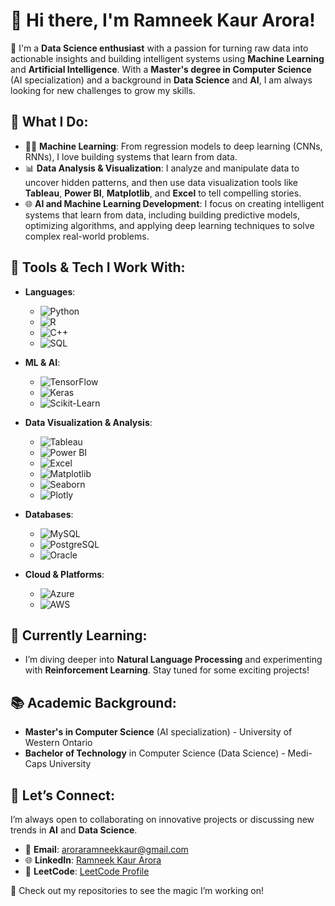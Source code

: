 # 👋 Hi there, I'm **Ramneek Kaur Arora**!

🚀 I'm a **Data Science enthusiast** with a passion for turning raw data into actionable insights and building intelligent systems using **Machine Learning** and **Artificial Intelligence**. With a **Master's degree in Computer Science** (AI specialization) and a background in **Data Science** and **AI**, I am always looking for new challenges to grow my skills.

## 🧠 What I Do:
- 🧑‍💻 **Machine Learning**: From regression models to deep learning (CNNs, RNNs), I love building systems that learn from data.
- 📊 **Data Analysis & Visualization**: I analyze and manipulate data to uncover hidden patterns, and then use data visualization tools like **Tableau**, **Power BI**, **Matplotlib**, and **Excel** to tell compelling stories.
- 🌐 **AI and Machine Learning Development**: I focus on creating intelligent systems that learn from data, including building predictive models, optimizing algorithms, and applying deep learning techniques to solve complex real-world problems.
## 🔧 Tools & Tech I Work With:

- **Languages**: 
  - ![Python](https://img.shields.io/badge/-Python-3776AB?style=flat&logo=python&logoColor=white)
  - ![R](https://img.shields.io/badge/-R-276DC3?style=flat&logo=r&logoColor=white)
  - ![C++](https://img.shields.io/badge/-C++-00599C?style=flat&logo=cplusplus&logoColor=white)
  - ![SQL](https://img.shields.io/badge/-SQL-00758F?style=flat&logo=postgresql&logoColor=white)

- **ML & AI**:
  - ![TensorFlow](https://img.shields.io/badge/-TensorFlow-FF6F00?style=flat&logo=tensorflow&logoColor=white)
  - ![Keras](https://img.shields.io/badge/-Keras-D00000?style=flat&logo=keras&logoColor=white)
  - ![Scikit-Learn](https://img.shields.io/badge/-Scikit%20Learn-F7931E?style=flat&logo=scikit-learn&logoColor=white)

- **Data Visualization & Analysis**:
  - ![Tableau](https://img.shields.io/badge/-Tableau-E97627?style=flat&logo=tableau&logoColor=white)
  - ![Power BI](https://img.shields.io/badge/-Power%20BI-2B91A5?style=flat&logo=powerbi&logoColor=white)
  - ![Excel](https://img.shields.io/badge/-Excel-217346?style=flat&logo=microsoft-excel&logoColor=white)
  - ![Matplotlib](https://img.shields.io/badge/-Matplotlib-0076A8?style=flat&logo=matplotlib&logoColor=white)
  - ![Seaborn](https://img.shields.io/badge/-Seaborn-5D8B8E?style=flat&logo=seaborn&logoColor=white)
  - ![Plotly](https://img.shields.io/badge/-Plotly-3D4D7D?style=flat&logo=plotly&logoColor=white)

- **Databases**:
  - ![MySQL](https://img.shields.io/badge/-MySQL-4479A1?style=flat&logo=mysql&logoColor=white)
  - ![PostgreSQL](https://img.shields.io/badge/-PostgreSQL-336791?style=flat&logo=postgresql&logoColor=white)
  - ![Oracle](https://img.shields.io/badge/-Oracle-F80000?style=flat&logo=oracle&logoColor=white)

- **Cloud & Platforms**:
  - ![Azure](https://img.shields.io/badge/-Azure-0078D4?style=flat&logo=microsoft-azure&logoColor=white)
  - ![AWS](https://img.shields.io/badge/-AWS-FF9900?style=flat&logo=amazonaws&logoColor=white)

## 🌱 Currently Learning:
- I’m diving deeper into **Natural Language Processing** and experimenting with **Reinforcement Learning**. Stay tuned for some exciting projects!

## 📚 Academic Background:
- **Master's in Computer Science** (AI specialization) - University of Western Ontario
- **Bachelor of Technology** in Computer Science (Data Science) - Medi-Caps University

## 💬 Let’s Connect:
I’m always open to collaborating on innovative projects or discussing new trends in **AI** and **Data Science**.

- 📧 **Email**: aroraramneekkaur@gmail.com
- 🌐 **LinkedIn**: [Ramneek Kaur Arora](https://www.linkedin.com/in/your-profile/)
- 🔑 **LeetCode**: [LeetCode Profile](https://leetcode.com/your-profile/)

🌟 Check out my repositories to see the magic I’m working on!
